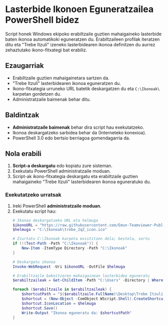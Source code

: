 # Lasterbide Ikonoen Eguneratzailea PowerShell bidez

Script honek Windows ekipoko erabiltzaile guztien mahaigaineko lasterbide baten ikonoa automatikoki eguneratzen du. Erabiltzaileen profilak iteratzen ditu eta "Trebe Itzuli" izeneko lasterbidearen ikonoa definitzen du aurrez zehaztutako ikono-fitxategi bat erabiliz. 

## Ezaugarriak

- Erabiltzaile guztien mahaigainetara sartzen da.
- "Trebe Itzuli" lasterbidearen ikonoa eguneratzen du.
- Ikono-fitxategia urruneko URL batetik deskargatzen du eta `C:\Ikonoak\` karpetan gordetzen du.
- Administratzaile baimenak behar ditu.

## Baldintzak

- **Administratzaile baimenak** behar dira script hau exekutatzeko.
- Ikonoa deskargatzeko sarbidea behar da (Interneteko konexioa).
- PowerShell 3.0 edo bertsio berriagoa gomendagarria da.

## Nola erabili

1. **Script-a deskargatu** edo kopiatu zure sisteman.
2. Exekutatu PowerShell administratzaile moduan.
3. Script-ak ikono-fitxategia deskargatu eta erabiltzaile guztien mahaigaineko "Trebe Itzuli" lasterbidearen ikonoa eguneratuko du.

### Exekutatzeko urratsak

1. Ireki PowerShell **administratzaile moduan**.
2. Exekutatu script hau:
   ```powershell
   # Ikonoa deskargatzeko URL eta helmuga
   $ikonoURL = "https://raw.githubusercontent.com/Emun-Teamviewer-Publikoa/Trebe/adarkadura/trebe_2qZ_icon.ico"
   $helmuga = "C:\Ikonoak\trebe_2qZ_icon.ico"

   # Ziurtatu C:\Ikonoak karpeta existitzen dela; bestela, sortu
   if (!(Test-Path -Path "C:\Ikonoak")) {
       New-Item -ItemType Directory -Path "C:\Ikonoak"
   }

   # Deskargatu ikonoa
   Invoke-WebRequest -Uri $ikonoURL -OutFile $helmuga

   # Erabiltzaile bakoitzaren mahaigainean lasterbidea eguneratu
   $erabiltzaileak = Get-ChildItem -Path "C:\Users" -Directory | Where-Object { Test-Path "$($_.FullName)\Desktop\Trebe Itzuli.lnk" }

   foreach ($erabiltzaile in $erabiltzaileak) {
       $shortcutPath = "$($erabiltzaile.FullName)\Desktop\Trebe Itzuli.lnk"
       $shortcut = (New-Object -ComObject WScript.Shell).CreateShortcut($shortcutPath)
       $shortcut.IconLocation = $helmuga
       $shortcut.Save()
       Write-Output "Ikonoa eguneratu da: $shortcutPath"
   }
